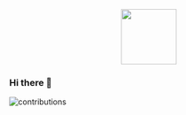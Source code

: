 <div id="header" align="center">
  <img src="https://media4.giphy.com/media/3kPDmoWdBpQPNhCnUG/giphy.gif?cid=ecf05e47dbwer99wfogirp0ratlaj8yxbe6mor9uqdbililx&rid=giphy.gif&ct=s" width="100"/>
</div>
<img src="https://komarev.com/ghpvc/?username=Svyat54&style=flat-square&color=blue" alt=""/>

### Hi there 👋

<!-- <img src="C:/Users/skireev/Desktop/JS/vs/contributions.svg" style="max-width: 100%;"> -->
![contributions](https://user-images.githubusercontent.com/97876403/215330004-aa8fb5bc-4604-486f-8a53-efb030128e4f.svg)



<!--
**Svyat54/Svyat54** is a ✨ _special_ ✨ repository because its `README.md` (this file) appears on your GitHub profile.

Here are some ideas to get you started:

- 🔭 I’m currently working on ...
- 🌱 I’m currently learning ...
- 👯 I’m looking to collaborate on ...
- 🤔 I’m looking for help with ...
- 💬 Ask me about ...
- 📫 How to reach me: ...
- 😄 Pronouns: ...
- ⚡ Fun fact: ...
-->
